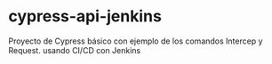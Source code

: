 # cypress-api-jenkins
Proyecto de Cypress básico con ejemplo de los comandos Intercep y Request. usando CI/CD con Jenkins 
